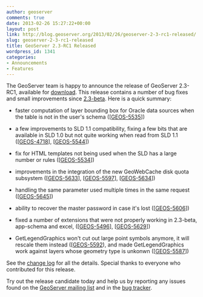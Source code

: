 ```yaml
---
author: geoserver
comments: true
date: 2013-02-26 15:27:22+00:00
layout: post
link: http://blog.geoserver.org/2013/02/26/geoserver-2-3-rc1-released/
slug: geoserver-2-3-rc1-released
title: GeoServer 2.3-RC1 Released
wordpress_id: 1341
categories:
- Announcements
- Features
---
```


The GeoServer team is happy to announce the release of GeoServer 2.3-RC1, available for [download](http://geoserver.org/display/GEOS/GeoServer+2.3-RC1). This release contains a number of bug fixes and small improvements since [2.3-beta](http://blog.geoserver.org/2013/01/29/geoserver-2-3-beta-released/). Here is a quick summary:



	
  * faster computation of layer bounding box for Oracle data sources when the table is not in the user's schema ([[GEOS-5535](https://jira.codehaus.org/browse/GEOS-5535)])

	
  * a few improvements to SLD 1.1 compatibility, fixing a few bits that are available in SLD 1.0 but not quite working when read from SLD 1.1 ([[GEOS-4718](https://jira.codehaus.org/browse/GEOS-4718)], [[GEOS-5544](https://jira.codehaus.org/browse/GEOS-5544)])

	
  * fix for HTML templates not being used when the SLD has a large number or rules ([[GEOS-5534](https://jira.codehaus.org/browse/GEOS-5534)])

	
  * improvements in the integration of the new GeoWebCache disk quota subsystem ([[GEOS-5633](https://jira.codehaus.org/browse/GEOS-5633)], [[GEOS-5597](https://jira.codehaus.org/browse/GEOS-5597)], [[GEOS-5634](https://jira.codehaus.org/browse/GEOS-5634)])

	
  * handling the same parameter used multiple times in the same request ([[GEOS-5645](https://jira.codehaus.org/browse/GEOS-5645)])

	
  * ability to recover the master password in case it's lost ([[GEOS-5606](https://jira.codehaus.org/browse/GEOS-5606)])

	
  * fixed a number of extensions that were not properly working in 2.3-beta, app-schema and excel, ([[GEOS-5496](https://jira.codehaus.org/browse/GEOS-5496)], [[GEOS-5629](https://jira.codehaus.org/browse/GEOS-5629)])

	
  * GetLegendGraphics won't cut out large point symbols anymore, it will rescale them instead ([[GEOS-5592](https://jira.codehaus.org/browse/GEOS-5592)), and made GetLegendGraphics work against layers whose geometry type is unkonwn ([[GEOS-5587](https://jira.codehaus.org/browse/GEOS-5587)])


See the [change log](https://jira.codehaus.org/secure/ReleaseNote.jspa?projectId=10311&version=19071) for all the details. Special thanks to everyone who contributed for this release.

Try out the release candidate today and help us by reporting any issues found on the [GeoServer mailing list](http://geoserver.org/display/GEOS/Mailing+Lists) and in the [bug tracker](https://jira.codehaus.org/browse/GEOS).
